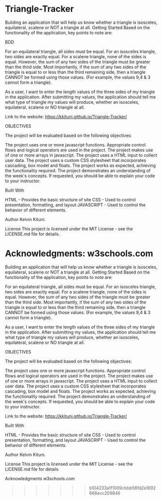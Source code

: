 # Triangle-Tracker

Building an application that will help us know whether a triangle is isosceles, equilateral, scalene or NOT a triangle at all.
Getting Started
Based on the functionality of the application, key points to note are:

BDD

For an equilateral triangle, all sides must be equal.
For an isosceles triangle, two sides are exactly equal.
For a scalene triangle, none of the sides is equal. However, the sum of any two sides of the triangle must be greater than the third side.
Most importantly, if the sum of any two sides of the triangle is equal to or less than the third remaining side, then a triangle CANNOT be formed using those values. (For example, the values 9,4 & 3 cannot form a triangle).

As a user, I want to enter the length values of the three sides of my triangle in the application.
After submitting my values, the application should tell me what type of triangle my values will produce, whether an isosceles, equilateral, scalene or NO triangle at all.

Link to the website: https://kkituni.github.io/Triangle-Tracker/

OBJECTIVES

The project will be evaluated based on the following objectives:

The project uses one or more javascript functions.
Appropriate control flows and logical operators are used in the project.
The project makes use of one or more arrays in javascript.
The project uses a  HTML input to collect user data.
The project uses a custom CSS stylesheet that incorporates cascading, box model and floats.
The project works as expected, achieving the functionality required.
The project demonstrates an understanding of the week's concepts. If requested, you should be able to explain your code to your instructor.


Built With

HTML - Provides the basic structure of site
CSS - Used to control presentation, formatting, and layout
JAVASCRIPT - Used to control the behavior of different elements.

Author
Kelvin Kituni.

License
This project is licensed under the MIT License - see the LICENSE.md file for details.

Acknowledgments:
w3schools.com
=======
Building an application that will help us know whether a triangle is isosceles, equilateral, scalene or NOT a triangle at all. Getting Started Based on the functionality of the application, key points to note are:

For an equilateral triangle, all sides must be equal. For an isosceles triangle, two sides are exactly equal. For a scalene triangle, none of the sides is equal. However, the sum of any two sides of the triangle must be greater than the third side. Most importantly, if the sum of any two sides of the triangle is equal to or less than the third remaining side, then a triangle CANNOT be formed using those values. (For example, the values 9,4 & 3 cannot form a triangle).

As a user, I want to enter the length values of the three sides of my triangle in the application. After submitting my values, the application should tell me what type of triangle my values will produce, whether an isosceles, equilateral, scalene or NO triangle at all. 

OBJECTIVES 

The project will be evaluated based on the following objectives:

The project uses one or more javascript functions. Appropriate control flows and logical operators are used in the project. The project makes use of one or more arrays in javascript. The project uses a HTML input to collect user data. The project uses a custom CSS stylesheet that incorporates cascading, box model and floats. The project works as expected, achieving the functionality required. The project demonstrates an understanding of the week's concepts. If requested, you should be able to explain your code to your instructor.

Link to the website: https://kkituni.github.io/Triangle-Tracker/

Built With 

HTML - Provides the basic structure of site CSS - Used to control presentation, formatting, and layout JAVASCRIPT - Used to control the behavior of different elements.

Author Kelvin Kituni.

License This project is licensed under the MIT License - see the LICENSE.md file for details

Acknowledgments w3schools.com
>>>>>>> b104233a1f1009cbbb56fd2e1692666ecc209846
